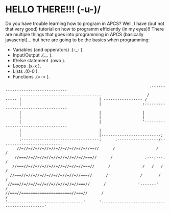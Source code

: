 # HELLO THERE!!! (-u-)/
Do you have trouble learning how to program in APCS? Well, I have (but not that very good) tutorial on how to programm efficiently (in my eyes)!!
There are multiple things that goes into programming in APCS (basically javascript)... but here are going to be the basics when programming:
- Variables (and opperators) .(-_- ).
- Input/Output .(._. ).
- If/else statement .(owo ).
- Loops .(x-x ).
- Lists .(0-0 ).
- Functions .(>-< ).


```
                                                               .---------------------------------
      .----------------------------------.                    /                                   
----- |                                  | ----------------- /                                    
      |                                  |                  :------------------------------------
      |                                  |                  |                                    
      |                                  |                  |                                    
      |                                  |                  '------------------------------------
      |                                  |
      |                                  |--------------------------;
      :----------------------------------:      .------------------/--------------------------.
     //=//=//=//=//=//=//=//=//=//=//==//      /                  /                          /
    //===//=//=//=//=//=//=//=//=//===//      /              .---;---.                      /
   //===//=//=//=//=//=//=//=//=//===//      /              /   /   /                      /
  //===//=//=//=//=//=//=//=//=//===//      /              /       /                      /
 //===//=//=//=//=//=//=//=//=//===//      /              '-------'                      /
//===//======================//===//      /                                             /
'---------------------------------'      '---------------------------------------------'
```
